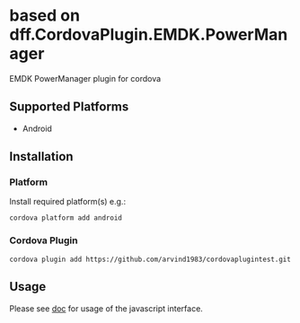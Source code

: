 # based on dff.CordovaPlugin.EMDK.PowerManager
EMDK PowerManager plugin for cordova

## Supported Platforms
* Android

## Installation

### Platform
Install required platform(s) e.g.:

    cordova platform add android


### Cordova Plugin

    cordova plugin add https://github.com/arvind1983/cordovaplugintest.git

## Usage
Please see [doc](/doc/) for usage of the javascript interface.
